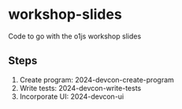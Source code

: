 # workshop-slides
Code to go with the o1js workshop slides

## Steps

1. Create program: 2024-devcon-create-program
2. Write tests: 2024-devcon-write-tests
3. Incorporate UI: 2024-devcon-ui

